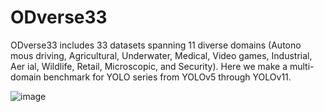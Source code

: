 # ODverse33

ODverse33 includes 33 datasets spanning 11 diverse domains (Autono
mous driving, Agricultural, Underwater, Medical, Video games, Industrial, Aer
ial, Wildlife, Retail, Microscopic, and Security). Here we make a multi-domain benchmark for YOLO series from YOLOv5 through YOLOv11.


![image](https://github.com/user-attachments/assets/296d5550-90f0-4205-9d5b-e7b9545aed4a)

